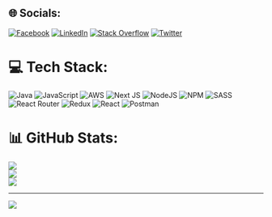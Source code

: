 
## 🌐 Socials:
[![Facebook](https://img.shields.io/badge/Facebook-%231877F2.svg?logo=Facebook&logoColor=white)](https://facebook.com/spanwar.spanwar.5) [![LinkedIn](https://img.shields.io/badge/LinkedIn-%230077B5.svg?logo=linkedin&logoColor=white)](https://linkedin.com/in/anuj-panwar-a1390a229) [![Stack Overflow](https://img.shields.io/badge/-Stackoverflow-FE7A16?logo=stack-overflow&logoColor=white)](https://stackoverflow.com/users/17752587) [![Twitter](https://img.shields.io/badge/Twitter-%231DA1F2.svg?logo=Twitter&logoColor=white)](https://twitter.com/anujpanwar7911) 

# 💻 Tech Stack:
![Java](https://img.shields.io/badge/java-%23ED8B00.svg?style=for-the-badge&logo=java&logoColor=white) ![JavaScript](https://img.shields.io/badge/javascript-%23323330.svg?style=for-the-badge&logo=javascript&logoColor=%23F7DF1E) ![AWS](https://img.shields.io/badge/AWS-%23FF9900.svg?style=for-the-badge&logo=amazon-aws&logoColor=white) ![Next JS](https://img.shields.io/badge/Next-black?style=for-the-badge&logo=next.js&logoColor=white) ![NodeJS](https://img.shields.io/badge/node.js-6DA55F?style=for-the-badge&logo=node.js&logoColor=white) ![NPM](https://img.shields.io/badge/NPM-%23000000.svg?style=for-the-badge&logo=npm&logoColor=white) ![SASS](https://img.shields.io/badge/SASS-hotpink.svg?style=for-the-badge&logo=SASS&logoColor=white) ![React Router](https://img.shields.io/badge/React_Router-CA4245?style=for-the-badge&logo=react-router&logoColor=white) ![Redux](https://img.shields.io/badge/redux-%23593d88.svg?style=for-the-badge&logo=redux&logoColor=white) ![React](https://img.shields.io/badge/react-%2320232a.svg?style=for-the-badge&logo=react&logoColor=%2361DAFB) ![Postman](https://img.shields.io/badge/Postman-FF6C37?style=for-the-badge&logo=postman&logoColor=white)
# 📊 GitHub Stats:
![](https://github-readme-stats.vercel.app/api?username=anujpanwar01&theme=dark&hide_border=false&include_all_commits=false&count_private=false)<br/>
![](https://github-readme-streak-stats.herokuapp.com/?user=anujpanwar01&theme=dark&hide_border=false)<br/>
![](https://github-readme-stats.vercel.app/api/top-langs/?username=anujpanwar01&theme=dark&hide_border=false&include_all_commits=false&count_private=false&layout=compact)

---
[![](https://visitcount.itsvg.in/api?id=anujpanwar01&icon=0&color=0)](https://visitcount.itsvg.in)

<!-- Proudly created with GPRM ( https://gprm.itsvg.in ) -->

